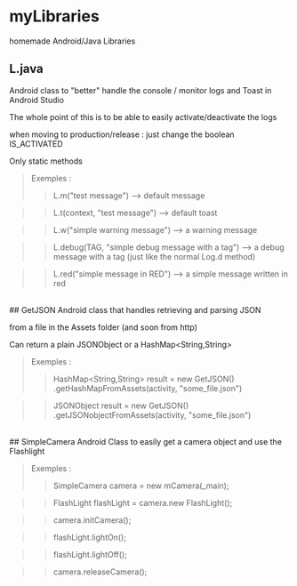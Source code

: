 # myLibraries
homemade Android/Java Libraries


## L.java
Android class to "better" handle the console / monitor logs and Toast in Android Studio

The whole point of this is to be able to easily activate/deactivate the logs 

when moving to production/release : just change the boolean IS_ACTIVATED

Only static methods

> Exemples : 
>> L.m("test message") --> default message

>> L.t(context, "test message") --> default toast

>> L.w("simple warning message") --> a warning message

>> L.debug(TAG, "simple debug message with a tag") --> a debug message with a tag (just like the normal Log.d method)

>> L.red("simple message in RED") --> a simple message written in red


<br>
## GetJSON
Android class that handles retrieving and parsing JSON

 from a file  in the Assets folder (and soon from http)

Can return a plain JSONObject or a HashMap\<String,String>


> Exemples : 
>> HashMap\<String,String> result = new GetJSON()
				.getHashMapFromAssets(activity, "some_file.json")
				
>> JSONObject result = new GetJSON()
				.getJSONobjectFromAssets(activity, "some_file.json")
				
<br>
## SimpleCamera
Android Class to easily get a camera object and
use the Flashlight


> Exemples : 
>> 
>> SimpleCamera camera = new mCamera(_main);

>> FlashLight flashLight = camera.new FlashLight();

>> camera.initCamera();

>> flashLight.lightOn();

>> flashLight.lightOff();

>>camera.releaseCamera();
